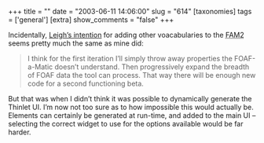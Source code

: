 +++
title = ""
date = "2003-06-11 14:06:00"
slug = "614"
[taxonomies]
tags = ['general']
[extra]
show_comments = "false"
+++

Incidentally, [Leigh’s intention](http://www.ldodds.com/blog/archives/000038.html) for adding other voacabularies to the <acronym title="FOAF-a-matic mk2">FAM2</acronym> seems pretty much the same as mine did:

> I think for the first iteration I’ll simply throw away properties the FOAF-a-Matic doesn’t understand. Then progressively expand the breadth of FOAF data the tool can process. That way there will be enough new code for a second functioning beta.

But that was when I didn’t think it was possible to dynamically generate the Thinlet UI. I’m now not too sure as to how impossible this would actually be. Elements can certainly be generated at run-time, and added to the main UI – selecting the correct widget to use for the options available would be far harder.
